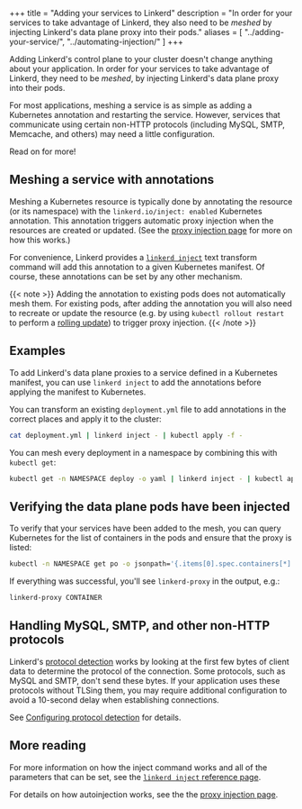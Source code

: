 +++
title = "Adding your services to Linkerd"
description = "In order for your services to take advantage of Linkerd, they also need to be *meshed* by injecting Linkerd's data plane proxy into their pods."
aliases = [
  "../adding-your-service/",
  "../automating-injection/"
]
+++

Adding Linkerd's control plane to your cluster doesn't change anything about
your application. In order for your services to take advantage of Linkerd, they
need to be *meshed*, by injecting Linkerd's data plane proxy into their pods.

For most applications, meshing a service is as simple as adding a Kubernetes
annotation and restarting the service. However, services that communicate using
certain non-HTTP protocols (including MySQL, SMTP, Memcache, and others) may
need a little configuration.

Read on for more!

## Meshing a service with annotations

Meshing a Kubernetes resource is typically done by annotating the resource (or
its namespace) with the `linkerd.io/inject: enabled` Kubernetes annotation.
This annotation triggers automatic proxy injection when the resources are
created or updated. (See the [proxy injection
page](../../features/proxy-injection/) for more on how this works.)

For convenience, Linkerd provides a [`linkerd
inject`](../../reference/cli/inject/) text transform command will add this
annotation to a given Kubernetes manifest.  Of course, these annotations can be
set by any other mechanism.

{{< note >}}
Adding the annotation to existing pods does not automatically mesh them. For
existing pods, after adding the annotation you will also need to recreate or
update the resource (e.g. by using `kubectl rollout restart` to perform a
[rolling
update](https://kubernetes.io/docs/tutorials/kubernetes-basics/update/update-intro/))
to trigger proxy injection.
{{< /note >}}

## Examples

To add Linkerd's data plane proxies to a service defined in a Kubernetes
manifest, you can use `linkerd inject` to add the annotations before applying
the manifest to Kubernetes.

You can transform an existing `deployment.yml` file to add annotations
in the correct places and apply it to the cluster:

```bash
cat deployment.yml | linkerd inject - | kubectl apply -f -
```

You can mesh every deployment in a namespace by combining this
with `kubectl get`:

```bash
kubectl get -n NAMESPACE deploy -o yaml | linkerd inject - | kubectl apply -f -
```

## Verifying the data plane pods have been injected

To verify that your services have been added to the mesh, you can query
Kubernetes for the list of containers in the pods and ensure that the proxy is
listed:

```bash
kubectl -n NAMESPACE get po -o jsonpath='{.items[0].spec.containers[*].name}'
```

If everything was successful, you'll see `linkerd-proxy` in the output, e.g.:

```bash
linkerd-proxy CONTAINER
```

## Handling MySQL, SMTP, and other non-HTTP protocols

Linkerd's [protocol detection](../../features/protocol-detection/) works by
looking at the first few bytes of client data to determine the protocol of the
connection. Some protocols, such as MySQL and SMTP, don't send these bytes.  If
your application uses these protocols without TLSing them, you may require
additional configuration to avoid a 10-second delay when establishing
connections.

See [Configuring protocol
detection](../../features/protocol-detection/#configuring-protocol-detection)
for details.

## More reading

For more information on how the inject command works and all of the parameters
that can be set, see the [`linkerd inject` reference
page](../../reference/cli/inject/).

For details on how autoinjection works, see the the [proxy injection
page](../../features/proxy-injection/).
